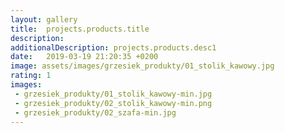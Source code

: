 ```yaml
---
layout: gallery
title:  projects.products.title
description: 
additionalDescription: projects.products.desc1
date:   2019-03-19 21:20:35 +0200
image: assets/images/grzesiek_produkty/01_stolik_kawowy.jpg
rating: 1
images: 
 - grzesiek_produkty/01_stolik_kawowy-min.jpg
 - grzesiek_produkty/02_stolik_kawowy-min.png
 - grzesiek_produkty/02_szafa-min.jpg
---
```

